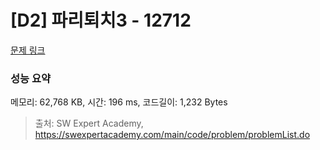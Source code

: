 # [D2] 파리퇴치3 - 12712 

[문제 링크](https://swexpertacademy.com/main/code/problem/problemDetail.do?contestProbId=AXuARWAqDkQDFARa) 

### 성능 요약

메모리: 62,768 KB, 시간: 196 ms, 코드길이: 1,232 Bytes



> 출처: SW Expert Academy, https://swexpertacademy.com/main/code/problem/problemList.do